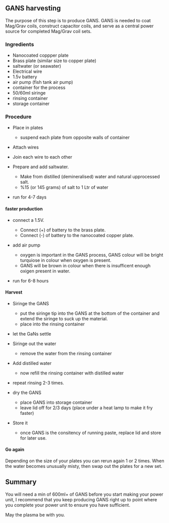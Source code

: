 ## GANS harvesting

The purpose of this step is to produce GANS.  GANS is needed to coat Mag/Grav coils, construct capacitor coils, and serve as a central power source for completed Mag/Grav coil sets.  

### Ingredients
* Nanocoated coppper plate
* Brass plate (similar size to copper plate)
* saltwater (or seawater)
* Electrical wire
* 1.5v battery
* air pump (fish tank air pump)
* container for the process  
* 50/60ml siringe
* rinsing container
* storage container

### Procedure

* Place in plates
  - suspend each plate from opposite walls of container

* Attach wires

* Join each wire to each other

* Prepare and add saltwater.
  - Make from distilled (demineralised) water and natural upprocessed salt.
  - %15 (or 145 grams) of salt to 1 Ltr of water

* run for 4-7 days

#### faster production

* connect a 1.5V.
  - Connect (+) of battery to the brass plate.  
  - Connect (-) of battery to the nanocoated copper plate.

* add air pump
  - oxygen is important in the GANS process, GANS colour will be bright turquiose in colour when oxygen is present.
  - GANS will be brown in colour when there is insufficent enough oxigen present in water.

* run for 6-8 hours

#### Harvest

* Siringe the GANS 
  - put the siringe tip into the GANS at the bottom of the container and extend the siringe to suck up the material.
  - place into the rinsing container

* let the GaNs settle

* Siringe out the water
  - remove the water from the rinsing container

* Add distilled water
  - now refill the rinsing container with distilled water

* repeat rinsing 2-3 times.

* dry the GANS
  - place GANS into storage container
  - leave lid off  for 2/3 days (place under a heat lamp to make it fry faster)
 
* Store it
  - once GANS is the consitency of running paste, replace lid and store for later use.

#### Go again

Depending on the size of your plates you can rerun again 1 or 2 times.  When the water becomes unusually misty, then swap out the plates for a new set. 


## Summary

You will need a min of 600ml+ of GANS before you start making your power unit, I recommend that you keep producing GANS right up to point where you complete your power unit to ensure you have sufficient. 

May the plasma be with you.


